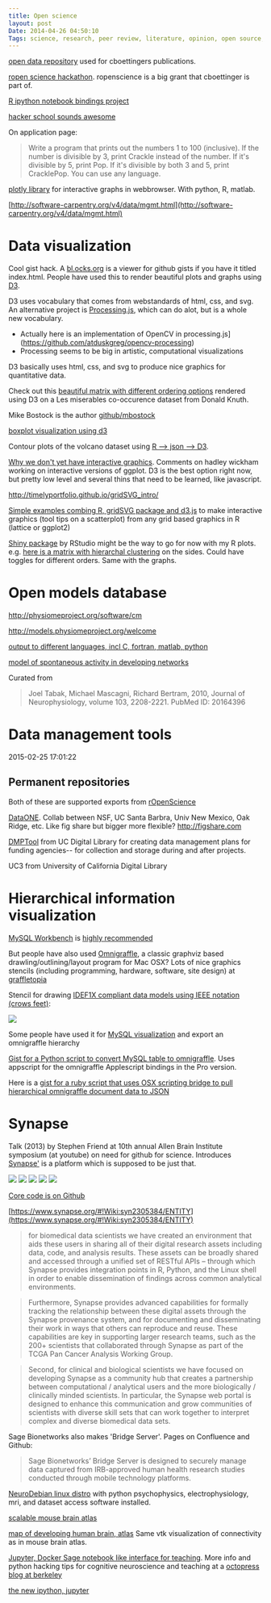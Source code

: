 ```yaml
---
title: Open science
layout: post
Date: 2014-04-26 04:50:10  
Tags: science, research, peer review, literature, opinion, open source, software development, markdown, data sharing, database  
---
```


[open data repository](http://datadryad.org) used for cboettingers publications.

[ropen science hackathon](http://simplystatistics.org/2014/04/10/the-ropensci-hackathon-ropenhack/). ropenscience is a big grant that cboettinger is part of.

[R ipython notebook bindings project](https://github.com/takluyver/IRkernel)

[hacker school sounds awesome](https://www.hackerschool.com)

On application page:  

>Write a program that prints out the numbers 1 to 100 (inclusive). If the number is divisible by 3, print Crackle instead of the number. If it's divisible by 5, print Pop. If it's divisible by both 3 and 5, print CracklePop. You can use any language.


[plotly library](https://github.com/ropensci/plotly) for interactive graphs in webbrowser. With python, R, matlab.

[http://software-carpentry.org/v4/data/mgmt.html](http://software-carpentry.org/v4/data/mgmt.html)


# Data visualization

Cool gist hack. A [bl.ocks.org](http://bl.ocks.org) is a viewer for github gists if you have it titled index.html. People have used this to render beautiful plots and graphs using [D3](http://d3js.org).

D3 uses vocabulary that comes from webstandards of html, css, and svg. An alternative project is [Processing.js](http://processing.org/examples/), which can do alot, but is a whole new vocabulary. 

* Actually here is an implementation of OpenCV in processing.js](https://github.com/atduskgreg/opencv-processing)
* Processing seems to be big in artistic, computational visualizations

D3 basically uses html, css, and svg to produce nice graphics for quantitative data.

Check out this [beautiful matrix with different ordering options](http://bost.ocks.org/mike/miserables/) rendered using D3 on a Les miserables co-occurence dataset from Donald Knuth.

Mike Bostock is the author [github/mbostock](https://github.com/mbostock/d3/wiki/Gallery)


[boxplot visualization using d3](http://bl.ocks.org/mbostock/40615020)



Contour plots of the volcano dataset using [R --> json --> D3](http://vis.supstat.com/2012/11/contour-plots-with-d3-and-r/).

[Why we don't yet have interactive graphics](http://www.biostat.wisc.edu/~kbroman/talks/InteractiveGraphs/). Comments on hadley wickham working on interactive versions of ggplot. D3 is the best option right now, but pretty low level and several thins that need to be learned, like javascript. 

http://timelyportfolio.github.io/gridSVG_intro/


[Simple examples combing R, gridSVG package and d3.js](http://timelyportfolio.github.io/gridSVG_intro/) to make interactive graphics (tool tips on a scatterplot) from any grid based graphics in R (lattice or ggplot2)


[Shiny package](http://shiny.rstudio.com/gallery) by RStudio might be the way to go for now with my R plots.   e.g. [here is a matrix with hierarchal clustering](http://shiny.rstudio.com/gallery/absolutely-positioned-panels.html) on the sides. Could have toggles for different orders.  Same with the graphs.





# Open models database

http://physiomeproject.org/software/cm

http://models.physiomeproject.org/welcome

[output to different languages, incl C, fortran, matlab, python](http://models.physiomeproject.org/e/44/tabak_mascagni_bertram_2010.cellml/@@cellml_codegen)

[model of spontaneous activity in developing networks](http://models.physiomeproject.org/e/44/tabak_mascagni_bertram_2010.cellml/@@docgen)

Curated from 
>Joel Tabak, Michael Mascagni, Richard Bertram, 2010, Journal of Neurophysiology, volume 103, 2208-2221. PubMed ID: 20164396




#  Data management tools

2015-02-25 17:01:22


## Permanent repositories

Both of these are supported exports from [rOpenScience](http://ropensci.org)

[DataONE](https://www.dataone.org/best-practices).  Collab between NSF, UC Santa Barbra, Univ New Mexico, Oak Ridge, etc. Like fig share but bigger more flexible?
http://figshare.com


[DMPTool](https://dmp.cdlib.org) from UC Digital Library for creating data management plans for funding agencies-- for collection and storage during and after projects.

UC3 from University of California Digital Library






# Hierarchical information visualization

[MySQL Workbench](http://dev.mysql.com/downloads/workbench/) is [highly recommended](http://apple.stackexchange.com/questions/82592/is-there-a-good-sql-diagram-editor-drawing-mac-app-tool)

But people have also used [Omnigraffle](https://www.omnigroup.com/omnigraffle/), a classic graphviz based drawling/outlining/layout program for Mac OSX?  Lots of nice graphics stencils (including programming, hardware, software, site design) at [graffletopia](https://www.graffletopia.com/categories/programming)

Stencil for drawing [IDEF1X compliant data models using IEEE notation (crows feet)](https://www.graffletopia.com/stencils/588):

![](/assets/Screen_Shot_2015-08-10_at_11.38.16_AM.png)


Some people have used it for [MySQL visualization](http://mabblog.com/blog/2012/03/scripting-omnigraffle-mysql-json-visualization/) and export an omnigraffle hierarchy

[Gist for a Python script to convert MySQL table to omnigraffle](https://gist.github.com/iloveitaly/1486762).  Uses appscript for the omnigraffle Applescript bindings in the Pro version.

Here is a [gist for a ruby script that uses OSX scripting bridge to pull hierarchical omnigraffle document data to JSON](https://gist.github.com/iloveitaly/1487305)





# Synapse

Talk (2013) by Stephen Friend at 10th annual Allen Brain Institute symposium (at youtube) on need for github for science. Introduces [Synapse'](http://sagebase.org/synapse/) is a platform which is supposed to be just that.

![](/figures/Screen_Shot_2015-08-28_at_2.29.53_PM.png)
![](/figures/Screen_Shot_2015-08-28_at_2.29.04_PM.png)
![](/figures/Screen_Shot_2015-08-28_at_2.28.56_PM.png)
![](figures/Screen_Shot_2015-08-28_at_2.28.48_PM.png)
![](figures/Screen_Shot_2015-08-28_at_2.28.43_PM.png)


[Core code is on Github](http://gitub.com/Sage-Bionetworks/)

[https://www.synapse.org/#!Wiki:syn2305384/ENTITY](https://www.synapse.org/#!Wiki:syn2305384/ENTITY)

>for biomedical data scientists we have created an environment that aids these users in sharing all of their digital research assets including data, code, and analysis results. These assets can be broadly shared and accessed through a unified set of RESTful APIs – through which Synapse provides integration points in R, Python, and the Linux shell in order to enable dissemination of findings across common analytical environments.   

> Furthermore, Synapse provides advanced capabilities for formally tracking the relationship between these digital assets through the Synapse provenance system, and for documenting and disseminating their work in ways that others can reproduce and reuse. These capabilities are key in supporting larger research teams, such as the 200+ scientists that collaborated through Synapse as part of the TCGA Pan Cancer Analysis Working Group.

>Second, for clinical and biological scientists we have focused on developing Synapse as a community hub that creates a partnership between computational / analytical users and the more biologically / clinically minded scientists. In particular, the Synapse web portal is designed to enhance this communication and grow communities of scientists with diverse skill sets that can work together to interpret complex and diverse biomedical data sets.



Sage Bionetworks also makes 'Bridge Server'.  Pages on Confluence and Github:  

>Sage Bionetworks’ Bridge Server is designed to securely manage data captured from IRB-approved human health research studies conducted through mobile technology platforms.





[NeuroDebian linux distro](http://neuro.debian.net/index.html#how-to-use-this-repository) with python psychophysics, electrophysiology, mri, and dataset access software installed. 


[scalable mouse brain atlas](http://scalablebrainatlas.incf.org/main/index.php?)


[map of developing human brain, atlas](http://www.brainspan.org/static/atlas)  Same vtk visualization of connectivity as in mouse brain atlas.


[Jupyter, Docker Sage notebook like interface for teaching](https://developer.rackspace.com/blog/deploying-jupyterhub-for-education/). More info and python hacking tips for cognitive neuroscience and teaching at a [octopress blog at berkeley](http://www.jesshamrick.com/2014/03/24/deploying-jupyterhub-for-education/)

[the new ipython, jupyter](http://jupyter.org/about.html)


